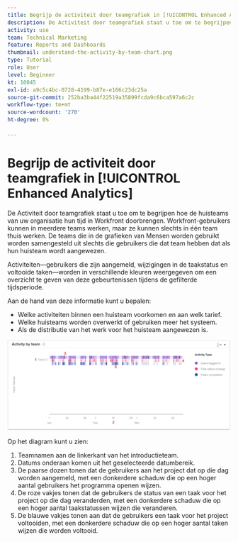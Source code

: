 ```yaml
---
title: Begrijp de activiteit door teamgrafiek in [!UICONTROL Enhanced Analytics]
description: De Activiteit door teamgrafiek staat u toe om te begrijpen hoe de huisteams van uw organisatie hun tijd in Workfront doorbrengen.
activity: use
team: Technical Marketing
feature: Reports and Dashboards
thumbnail: understand-the-activity-by-team-chart.png
type: Tutorial
role: User
level: Beginner
kt: 10045
exl-id: a9c5c4bc-0728-4199-b87e-e166c23dc25a
source-git-commit: 252ba3ba44f22519a35899fcda9c6bca597a6c2c
workflow-type: tm+mt
source-wordcount: '270'
ht-degree: 0%

---
```


# Begrijp de activiteit door teamgrafiek in [!UICONTROL Enhanced Analytics]

De Activiteit door teamgrafiek staat u toe om te begrijpen hoe de huisteams van uw organisatie hun tijd in Workfront doorbrengen. Workfront-gebruikers kunnen in meerdere teams werken, maar ze kunnen slechts in één team thuis werken. De teams die in de grafieken van Mensen worden gebruikt worden samengesteld uit slechts die gebruikers die dat team hebben dat als hun huisteam wordt aangewezen.

Activiteiten—gebruikers die zijn aangemeld, wijzigingen in de taakstatus en voltooide taken—worden in verschillende kleuren weergegeven om een overzicht te geven van deze gebeurtenissen tijdens de gefilterde tijdsperiode.

Aan de hand van deze informatie kunt u bepalen:

* Welke activiteiten binnen een huisteam voorkomen en aan welk tarief.
* Welke huisteams worden overwerkt of gebruiken meer het systeem.
* Als de distributie van het werk voor het huisteam aangewezen is.

![Een afbeelding met een activiteit per teamdiagram met nummers op de gebieden die in de onderstaande opsommingstekens worden beschreven](assets/section-3-1.png)

Op het diagram kunt u zien:

1. Teamnamen aan de linkerkant van het introductieteam.
1. Datums onderaan komen uit het geselecteerde datumbereik.
1. De paarse dozen tonen dat de gebruikers aan het project dat op die dag worden aangemeld, met een donkerdere schaduw die op een hoger aantal gebruikers het programma openen wijzen.
1. De roze vakjes tonen dat de gebruikers de status van een taak voor het project op die dag veranderden, met een donkerdere schaduw die op een hoger aantal taakstatussen wijzen die veranderen.
1. De blauwe vakjes tonen aan dat de gebruikers een taak voor het project voltooiden, met een donkerdere schaduw die op een hoger aantal taken wijzen die worden voltooid.
